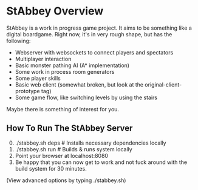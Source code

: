 # StAbbey Overview

StAbbey is a work in progress game project. It aims to be something
like a digital boardgame. Right now, it's in very rough shape, but
has the following:

- Webserver with websockets to connect players and spectators
- Multiplayer interaction
- Basic monster pathing AI (A* implementation)
- Some work in process room generators
- Some player skills
- Basic web client (somewhat broken,
        but look at the original-client-prototype tag)
- Some game flow, like switching levels by using the stairs

Maybe there is something of interest for you.

## How To Run The StAbbey Server

0) ./stabbey.sh deps # Installs necessary dependencies locally
1) ./stabbey.sh run # Builds & runs system locally
2) Point your browser at localhost:8080
3) Be happy that you can now get to work and not fuck around with the build
   system for 30 minutes.

(View advanced options by typing ./stabbey.sh)
